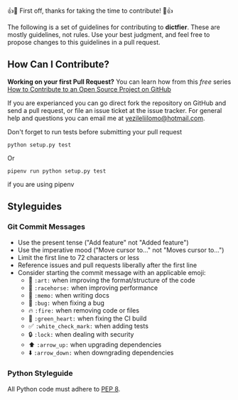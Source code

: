 :+1::tada: First off, thanks for taking the time to contribute! :tada::+1:

The following is a set of guidelines for contributing to **dictfier**. These are mostly guidelines, not rules. Use your best judgment, and feel free to propose changes to this guidelines in a pull request.

## How Can I Contribute?

**Working on your first Pull Request?** You can learn how from this *free* series [How to Contribute to an Open Source Project on GitHub](https://egghead.io/series/how-to-contribute-to-an-open-source-project-on-github) 

If you are experianced you can go direct fork the repository on GitHub and send a pull request, or file an issue ticket at the issue tracker. For general help and questions you can email me at [yezileliilomo@hotmail.com](mailto:yezileliilomo@hotmail.com).

Don't forget to run tests before submitting your pull request

```python setup.py test```

Or 

```pipenv run python setup.py test```

if you are using pipenv

## Styleguides

### Git Commit Messages

* Use the present tense ("Add feature" not "Added feature")
* Use the imperative mood ("Move cursor to..." not "Moves cursor to...")
* Limit the first line to 72 characters or less
* Reference issues and pull requests liberally after the first line
* Consider starting the commit message with an applicable emoji:
    * :art: `:art:` when improving the format/structure of the code
    * :racehorse: `:racehorse:` when improving performance
    * :memo: `:memo:` when writing docs
    * :bug: `:bug:` when fixing a bug
    * :fire: `:fire:` when removing code or files
    * :green_heart: `:green_heart:` when fixing the CI build
    * :white_check_mark: `:white_check_mark:` when adding tests
    * :lock: `:lock:` when dealing with security
    * :arrow_up: `:arrow_up:` when upgrading dependencies
    * :arrow_down: `:arrow_down:` when downgrading dependencies

### Python Styleguide

All Python code must adhere to [PEP 8](https://www.python.org/dev/peps/pep-0008/).